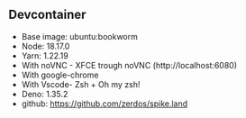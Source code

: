 ## Devcontainer

- Base image: ubuntu:bookworm
- Node: 18.17.0
- Yarn: 1.22.19
- With noVNC - XFCE trough noVNC (http://localhost:6080)
- With google-chrome
- With Vscode- Zsh + Oh my zsh!
- Deno: 1.35.2
- github: https://github.com/zerdos/spike.land

